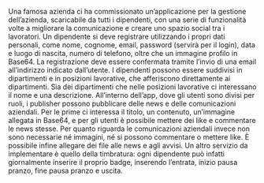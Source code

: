 Una famosa azienda ci ha commissionato un’applicazione per la gestione dell’azienda, 
scaricabile da tutti i dipendenti, con una serie di funzionalità volte a migliorare la comunicazione e creare uno spazio social tra i lavoratori.
Un dipendente si deve registrare utilizzando i propri dati personali, 
come nome, cognome, email, password (servirà per il login), data e luogo di nascita, numero di telefono, oltre che un immagine profilo in Base64. 
La registrazione deve essere confermata tramite l’invio di una email all’indirizzo indicato dall’utente.
I dipendenti possono essere suddivisi in dipartimenti e in posizioni lavorative, che afferiscono direttamente ai dipartimenti. 
Sia dei dipartimenti che nelle posizioni lavorative ci interessano il nome e una descrizione.
All’interno dell’app, dove gli utenti sono divisi per ruoli, i publisher possono pubblicare delle news e delle comunicazioni aziendali. 
Per le prime ci interessa il titolo, un contenuto, un’immagine allegata in Base64, 
e per gli utenti è possibile mettere dei like e commentare le news stesse. 
Per quanto riguarda le comunicazioni aziendali invece non sono necessarie né immagini, né si possono commentare o mettere like. 
È possibile infine allegare dei file alle news e agli avvisi.
Un altro servizio da implementare è quello della timbratura: 
ogni dipendente può infatti giornalmente inserire il proprio badge, inserendo l’entrata, inizio pausa pranzo, fine pausa pranzo e uscita.
